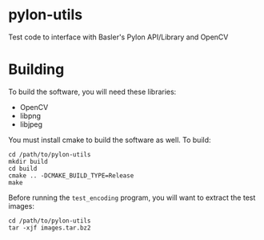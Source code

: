 # pylon-utils
Test code to interface with Basler's Pylon API/Library and OpenCV

Building
========

To build the software, you will need these libraries:
 
  - OpenCV
  - libpng
  - libjpeg

You must install cmake to build the software as well.  To build:

    cd /path/to/pylon-utils
    mkdir build
    cd build
    cmake .. -DCMAKE_BUILD_TYPE=Release
    make

Before running the `test_encoding` program, you will want to extract the test images:

    cd /path/to/pylon-utils
    tar -xjf images.tar.bz2
